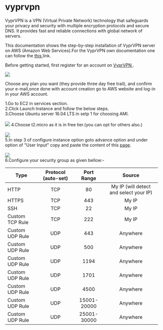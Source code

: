 # vyprvpn
<p>
VyprVPN is a VPN (Virtual Private Network) technology that safeguards your privacy and security with multiple encryption protocols and secure DNS. It provides fast and reliable connections with global network of servers.
</p>
<p>
  This documentation shows the step-by-step installation of VyprVPN server on AWS (Amazon Web Services).For the VyprVPN own documentation one can follow the <a href="https://support.goldenfrog.com/hc/en-us/articles/360004447451-Deploy-VyprVPN-Cloud-on-Amazon-Web-Services-AWS-"> this </a> link.
 </p>
 
 <p>
  Before getting started, first register for an account on <a href="www.vyprvpn.com"> VyprVPN </a>.
 </p>
<img src="https://gitresource.s3.us-east-2.amazonaws.com/vyprvpn/Screenshot+from+2019-07-16+16-18-54.png">
<p>
Choose any plan you want (they provide three day free trail), and confirm your e-mail,once done with account creation go to 
AWS website and log-in in your AWS account.
<p>
  1.Go to EC2 in services section. <br>
  2.Click Launch Instance and follow the below steps. <br>
  3.Choose Ubuntu server 16.04 LTS in setp 1 for choosing AMI.<br><br>
  <img src="https://gitresource.s3.us-east-2.amazonaws.com/vyprvpn/screenshots/Screenshot+from+2019-07-17+16-36-36.png">
  4.Choose t2.micro as it is in free tier.(you can opt for others also.)<br><br>
  <img src="https://gitresource.s3.us-east-2.amazonaws.com/vyprvpn/screenshots/Screenshot+from+2019-07-17+16-36-52.png"><br>
  5.In step 3 of configure instance option goto advance option and under option of "User Input" copy and paste the content of this <a href="https://www.goldenfrog.website/downloads/vyprvpn/server/cloud-init.txt">page</a>. <br><br>
  <img src="https://gitresource.s3.us-east-2.amazonaws.com/vyprvpn/screenshots/Screenshot+from+2019-07-17+16-37-32.png">
  <br>
  6.Configure your security group as given bellow:- <br>
  
  
|Type             |Protocol (auto-set)  |Port Range   |Source|
|-----------------|:-------------------:|:-----------:|:------:|
|HTTP	            |TCP	                |80	          |My IP (will detect and select your IP)|
|HTTPS	          |TCP	                |443	        |My IP|
|SSH	            |TCP	                |22	          |My IP|
|Custom TCP Rule	|TCP	                |222	        |My IP|
|Custom UDP Rule	|UDP	                |443	        |Anywhere|
|Custom UDP Rule	|UDP	                |500	        |Anywhere|
|Custom UDP Rule	|UDP	                |1194	        |Anywhere|
|Custom UDP Rule	|UDP	                |1701	        |Anywhere|
|Custom UDP Rule	|UDP	                |4500	        |Anywhere|
|Custom UDP Rule	|UDP	                |15001-20000	|Anywhere|
|Custom UDP Rule	|UDP	                |25001-30000	|Anywhere|

  
  
  
